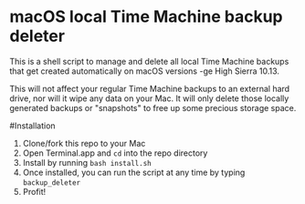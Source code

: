 # macOS local Time Machine backup deleter

This is a shell script to manage and delete all local Time Machine backups that get created automatically on macOS versions -ge High Sierra 10.13.

This will not affect your regular Time Machine backups to an external hard drive, nor will it wipe any data on your Mac. It will only delete those locally generated backups or "snapshots" to free up some precious storage space.

#Installation
1. Clone/fork this repo to your Mac
2. Open Terminal.app and `cd` into the repo directory
3. Install by running `bash install.sh`
4. Once installed, you can run the script at any time by typing `backup_deleter`
5. Profit!